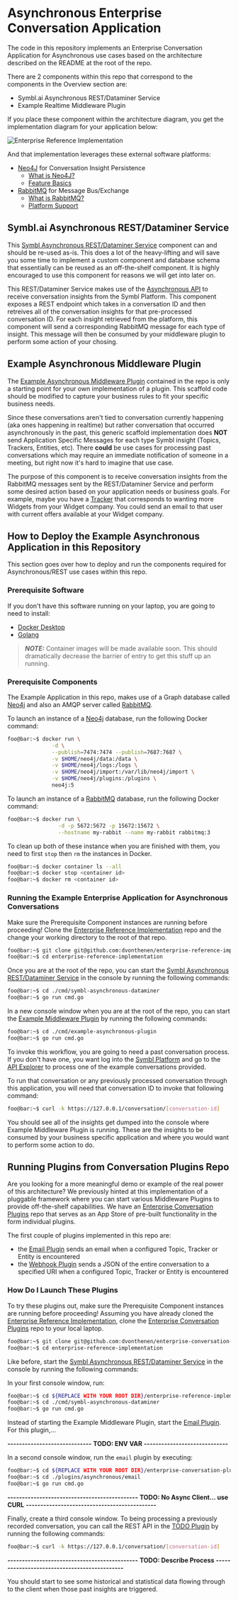 # Asynchronous Enterprise Conversation Application

The code in this repository implements an Enterprise Conversation Application for Asynchronous use cases based on the architecture described on the README at the root of the repo.

There are 2 components within this repo that correspond to the components in the Overview section are:

- Symbl.ai Asynchronous REST/Dataminer Service
- Example Realtime Middleware Plugin

If you place these component within the architecture diagram, you get the implementation diagram for your application below:

![Enterprise Reference Implementation](https://github.com/dvonthenen/enterprise-reference-implementation/blob/main/docs/images/enterprise-asynchronous-architecture.png?raw=true)

And that implementation leverages these external software platforms:

- [Neo4J](https://neo4j.com/) for Conversation Insight Persistence
  - [What is Neo4J?](https://neo4j.com/docs/getting-started/current/)
  - [Feature Basics](https://graphacademy.neo4j.com/courses/neo4j-fundamentals/)
- [RabbitMQ](https://rabbitmq.com/) for Message Bus/Exchange
  - [What is RabbitMQ?](https://blog.iron.io/what-is-rabbitmq/)
  - [Platform Support](https://www.rabbitmq.com/devtools.html)

## Symbl.ai Asynchronous REST/Dataminer Service

This [Symbl Asynchronous REST/Dataminer Service](https://github.com/dvonthenen/enterprise-reference-implementation/tree/main/cmd/symbl-rest-dataminer) component can and should be re-used as-is. This does a lot of the heavy-lifting and will save you some time to implement a custom component and database schema that essentially can be reused as an off-the-shelf component. It is highly encouraged to use this component for reasons we will get into later on.

This REST/Dataminer Service makes use of the [Asynchronous API](https://docs.symbl.ai/docs/async-api) to receive conversation insights from the Symbl Platform. This component exposes a REST endpoint which takes in a conversation ID and then retreives all of the conversation insights for that pre-processed conversation ID. For each insight retrieved from the platform, this component will send a corresponding RabbitMQ message for each type of insight. This message will then be consumed by your middleware plugin to perform some action of your chosing.

## Example Asynchronous Middleware Plugin

The [Example Asynchronous Middleware Plugin](https://github.com/dvonthenen/enterprise-reference-implementation/tree/main/cmd/example-asynchronous-plugin) contained in the repo is only a starting point for your own implementation of a plugin. This scaffold code should be modified to capture your business rules to fit your specific business needs.

Since these conversations aren't tied to conversation currently happening (aka ones happening in realtime) but rather conversation that occurred asynchronously in the past, this generic scaffold implementation does **NOT** send Application Specific Messages for each type Symbl insight (Topics, Trackers, Entities, etc). There **could** be use cases for processing past conversations which may require an immediate notification of someone in a meeting, but right now it's hard to imagine that use case.

The purpose of this component is to receive conversation insights from the RabbitMQ messages sent by the REST/Dataminer Service and perform some desired action based on your application needs or business goals. For example, maybe you have a [Tracker](https://docs.symbl.ai/docs/trackers) that corresponds to wanting more Widgets from your Widget company. You could send an email to that user with current offers available at your Widget company.

## How to Deploy the Example Asynchronous Application in this Repository

This section goes over how to deploy and run the components required for Asynchronous/REST use cases within this repo.

### Prerequisite Software

If you don't have this software running on your laptop, you are going to need to install:

- [Docker Desktop](https://docs.docker.com/get-docker/)
- [Golang](https://go.dev/doc/install)

> **_NOTE:_** Container images will be made available soon. This should dramatically decrease the barrier of entry to get this stuff up an running.

### Prerequisite Components

The Example Application in this repo, makes use of a Graph database called [Neo4j](https://neo4j.com/) and also an AMQP server called [RabbitMQ](https://rabbitmq.com/).

To launch an instance of a [Neo4j](https://neo4j.com/) database, run the following Docker command:

```bash
foo@bar:~$ docker run \
              -d \
              --publish=7474:7474 --publish=7687:7687 \
              -v $HOME/neo4j/data:/data \
              -v $HOME/neo4j/logs:/logs \
              -v $HOME/neo4j/import:/var/lib/neo4j/import \
              -v $HOME/neo4j/plugins:/plugins \
              neo4j:5
```

To launch an instance of a [RabbitMQ](https://rabbitmq.com/) database, run the following Docker command:

```bash
foo@bar:~$ docker run \
                -d -p 5672:5672 -p 15672:15672 \
                --hostname my-rabbit --name my-rabbit rabbitmq:3
```

To clean up both of these instance when you are finished with them, you need to first `stop` then `rm` the instances in Docker.

```bash
foo@bar:~$ docker container ls --all
foo@bar:~$ docker stop <container id>
foo@bar:~$ docker rm <container id>
```

### Running the Example Enterprise Application for Asynchronous Conversations

Make sure the Prerequisite Component instances are running before proceeding! Clone the [Enterprise Reference Implementation](https://github.com/dvonthenen/enterprise-reference-implementation) repo and the change your working directory to the root of that repo.

```bash
foo@bar:~$ git clone git@github.com:dvonthenen/enterprise-reference-implementation.git
foo@bar:~$ cd enterprise-reference-implementation
```

Once you are at the root of the repo, you can start the [Symbl Asynchronous REST/Dataminer Service](https://github.com/dvonthenen/enterprise-reference-implementation/tree/main/cmd/symbl-asynchronous-dataminer) in the console by running the following commands:

```bash
foo@bar:~$ cd ./cmd/symbl-asynchronous-dataminer
foo@bar:~$ go run cmd.go
```

In a new console window when you are at the root of the repo, you can start the [Example Middleware Plugin](https://github.com/dvonthenen/enterprise-reference-implementation/tree/main/cmd/example-asynchronous-plugin) by running the following commands:

```bash
foo@bar:~$ cd ./cmd/example-asynchronous-plugin
foo@bar:~$ go run cmd.go
```

To invoke this workflow, you are going to need a past conversation process. If you don't have one, you want log into the [Symbl Platform](https://platform.symbl.ai/) and go to the [API Explorer](https://platform.symbl.ai/#/explorer/topics) to process one of the example conversations provided.

To run that conversation or any previously processed conversation through this application, you will need that conversation ID to invoke that following command:

```bash
foo@bar:~$ curl -k https://127.0.0.1/conversation/[conversation-id]
```

You should see all of the insights get dumped into the console where Example Middleware Plugin is running. These are the insights to be consumed by your business specific application and where you would want to perform some action to do.

## Running Plugins from Conversation Plugins Repo

Are you looking for a more meaningful demo or example of the real power of this architecture? We previously hinted at this implementation of a pluggable framework where you can start various Middleware Plugins to provide off-the-shelf capabilities. We have an [Enterprise Conversation Plugins](https://github.com/dvonthenen/enterprise-conversation-plugins) repo that serves as an App Store of pre-built functionality in the form individual plugins.

The first couple of plugins implemented in this repo are:

- the [Email Plugin](https://github.com/dvonthenen/enterprise-conversation-plugins/tree/main/plugins/asynchronous/email) sends an email when a configured Topic, Tracker or Entity is encountered
- the [Webhook Plugin](https://github.com/dvonthenen/enterprise-conversation-plugins/tree/main/plugins/asynchronous/webhook) sends a JSON of the entire conversation to a specified URI when a configured Topic, Tracker or Entity is encountered

### How Do I Launch These Plugins

To try these plugins out, make sure the Prerequisite Component instances are running before proceeding! Assuming you have already cloned the [Enterprise Reference Implementation](https://github.com/dvonthenen/enterprise-reference-implementation), clone the [Enterprise Conversation Plugins](hhttps://github.com/dvonthenen/enterprise-conversation-plugins) repo to your local laptop.

```bash
foo@bar:~$ git clone git@github.com:dvonthenen/enterprise-conversation-plugins.git
foo@bar:~$ cd enterprise-reference-implementation
```

Like before, start the [Symbl Asynchronous REST/Dataminer Service](https://github.com/dvonthenen/enterprise-reference-implementation/tree/main/cmd/symbl-asynchronous-dataminer) in the console by running the following commands:

In your first console window, run:
```bash
foo@bar:~$ cd ${REPLACE WITH YOUR ROOT DIR}/enterprise-reference-implementation
foo@bar:~$ cd ./cmd/symbl-asynchronous-dataminer
foo@bar:~$ go run cmd.go
```

Instead of starting the Example Middleware Plugin, start the [Email Plugin](https://github.com/dvonthenen/enterprise-conversation-plugins/tree/main/plugins/asynchronous/email). For this plugin,...

**-----------------------------**
**TODO: ENV VAR**
**-----------------------------**

In a second console window, run the `email` plugin by executing:
```bash
foo@bar:~$ cd ${REPLACE WITH YOUR ROOT DIR}/enterprise-conversation-plugins
foo@bar:~$ cd ./plugins/asynchronous/email
foo@bar:~$ go run cmd.go
```

**---------------------------------------------**
**TODO: No Async Client... use CURL**
**---------------------------------------------**

Finally, create a third console window. To being processing a previously recorded conversation, you can call the REST API in the [TODO Plugin](https://github.com/dvonthenen/enterprise-conversation-plugins/tree/main/plugins/asynchronous/email) by running the following commands:

```bash
foo@bar:~$ curl -k https://127.0.0.1/conversation/[conversation-id]
```

**---------------------------------------------**
**TODO: Describe Process**
**---------------------------------------------**

You should start to see some historical and statistical data flowing through to the client when those past insights are triggered.
